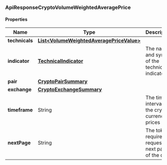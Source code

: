 
[//]: # (CLASS:ApiResponseCryptoVolumeWeightedAveragePrice)

[//]: # (KIND:object)

### ApiResponseCryptoVolumeWeightedAveragePrice

#### Properties

[//]: # (START_DEFINITION)

Name | Type | Description
------------ | ------------- | -------------
**technicals** | [**List&lt;VolumeWeightedAveragePriceValue&gt;**](VolumeWeightedAveragePriceValue.md) |  &nbsp;
**indicator** | [**TechnicalIndicator**](TechnicalIndicator.md) | The name and symbol of the technical indicator &nbsp;
**pair** | [**CryptoPairSummary**](CryptoPairSummary.md) |  &nbsp;
**exchange** | [**CryptoExchangeSummary**](CryptoExchangeSummary.md) |  &nbsp;
**timeframe** | String | The time interval for the crypto currency prices &nbsp;
**nextPage** | String | The token required to request the next page of the data &nbsp;

[//]: # (END_DEFINITION)


[//]: # (CONTAINED_CLASS:VolumeWeightedAveragePriceValue)


[//]: # (CONTAINED_CLASS:TechnicalIndicator)


[//]: # (CONTAINED_CLASS:CryptoPairSummary)


[//]: # (CONTAINED_CLASS:CryptoExchangeSummary)





